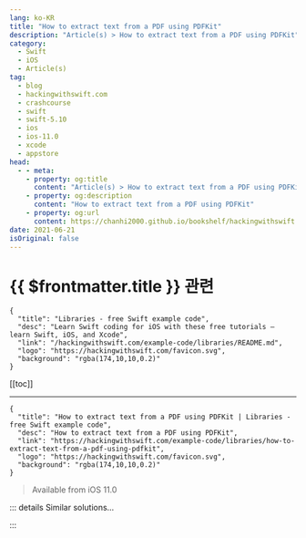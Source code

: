 ```yaml
---
lang: ko-KR
title: "How to extract text from a PDF using PDFKit"
description: "Article(s) > How to extract text from a PDF using PDFKit"
category:
  - Swift
  - iOS
  - Article(s)
tag: 
  - blog
  - hackingwithswift.com
  - crashcourse
  - swift
  - swift-5.10
  - ios
  - ios-11.0
  - xcode
  - appstore
head:
  - - meta:
    - property: og:title
      content: "Article(s) > How to extract text from a PDF using PDFKit"
    - property: og:description
      content: "How to extract text from a PDF using PDFKit"
    - property: og:url
      content: https://chanhi2000.github.io/bookshelf/hackingwithswift.com/example-code/libraries/how-to-extract-text-from-a-pdf-using-pdfkit.html
date: 2021-06-21
isOriginal: false
---
```


# {{ $frontmatter.title }} 관련

```component VPCard
{
  "title": "Libraries - free Swift example code",
  "desc": "Learn Swift coding for iOS with these free tutorials – learn Swift, iOS, and Xcode",
  "link": "/hackingwithswift.com/example-code/libraries/README.md",
  "logo": "https://hackingwithswift.com/favicon.svg",
  "background": "rgba(174,10,10,0.2)"
}
```

[[toc]]

---

```component VPCard
{
  "title": "How to extract text from a PDF using PDFKit | Libraries - free Swift example code",
  "desc": "How to extract text from a PDF using PDFKit",
  "link": "https://hackingwithswift.com/example-code/libraries/how-to-extract-text-from-a-pdf-using-pdfkit",
  "logo": "https://hackingwithswift.com/favicon.svg",
  "background": "rgba(174,10,10,0.2)"
}
```

> Available from iOS 11.0

<!-- TODO: 작성 -->

<!-- 
PDFKit comes with a built-in class called `PDFDocument`, which allows us to load and parse PDF documents. It’s used when you want to put your PDF into a `PDFView`, but it’s also useful when you just want to read text from the PDF: you can loop over each page in the PDF, read its `attributedString` property, then append it to an attributed string containing all the text from the PDF.

First, add `import PDFKit` in the Swift file you’re using, then add the following example code to read out the text contents of a file:

```swift
if let pdf = PDFDocument(url: yourDocumentURL) {
    let pageCount = pdf.pageCount
    let documentContent = NSMutableAttributedString()

    for i in 0 ..< pageCount {
        guard let page = pdf.page(at: i) else { continue }
        guard let pageContent = page.attributedString else { continue }
        documentContent.append(pageContent)
    }
}
```

It’s an *attributed* string, so it will retain formatting from the PDF as best as it can.

-->

::: details Similar solutions…

<!--
/quick-start/swiftui/how-to-render-a-swiftui-view-to-a-pdf">How to render a SwiftUI view to a PDF 
/example-code/libraries/how-to-show-pdf-thumbnails-using-pdfthumbnailview">How to show PDF thumbnails using PDFThumbnailView 
/example-code/core-graphics/how-to-render-a-pdf-to-an-image">How to render a PDF to an image 
/example-code/uikit/how-to-render-an-nsattributedstring-to-a-pdf">How to render an NSAttributedString to a PDF 
/quick-start/swiftui/swiftui-tips-and-tricks">SwiftUI tips and tricks</a>
-->

:::

